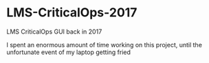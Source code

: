 # LMS-CriticalOps-2017
LMS CriticalOps GUI back in 2017 

I spent an enormous amount of time working on this project, until the unfortunate event of my laptop getting fried
